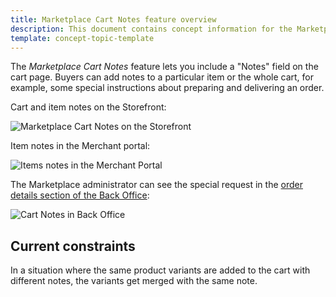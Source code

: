 ```yaml
---
title: Marketplace Cart Notes feature overview
description: This document contains concept information for the Marketplace Cart Notes feature.
template: concept-topic-template
---
```


The *Marketplace Cart Notes* feature lets you include a "Notes" field on the cart page. Buyers can add notes to a particular item or the whole cart, for example, some special instructions about preparing and delivering an order.

Cart and item notes on the Storefront:

![Marketplace Cart Notes on the Storefront](https://spryker.s3.eu-central-1.amazonaws.com/docs/Marketplace/user+guides/Features/Marketplace+Cart+Notes/mp-cart-notes-on-the-storefront.png)

Item notes in the Merchant portal:

![Items notes in the Merchant Portal](https://spryker.s3.eu-central-1.amazonaws.com/docs/Marketplace/user+guides/Features/Marketplace+Cart+Notes/mp-item-notes-merchant-portal.png)

The Marketplace administrator can see the special request in the [order details section of the Back Office](/docs/marketplace/user/back-office-user-guides/{{page.version}}/sales/managing-main-merchant-orders.html#merchant-order-overview-page):

![Cart Notes in Back Office](https://spryker.s3.eu-central-1.amazonaws.com/docs/Features/Shopping+Cart/Cart+Notes/cart-notes-admin.png)

## Current constraints
In a situation where the same product variants are added to the cart with different notes, the variants get merged with the same note.

<!---
{% info_block warningBox "Developer guides" %}

Are you a developer? See [Marketplace Cart Notes feature walkthrough](/docs/marketplace/dev/feature-walkthroughs/{{page.version}}/marketplace-cart-notes-feature-walkthrough.html) for developers.

{% endinfo_block %}
-->
